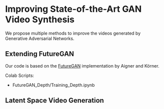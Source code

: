 # Improving State-of-the-Art GAN Video Synthesis
We propose multiple methods to improve the videos generated by Generative Adversarial Networks.

## Extending FutureGAN

Our code is based on the [FutureGAN](https://github.com/TUM-LMF/FutureGAN) implementation by Aigner and Körner.

Colab Scripts:
- FutureGAN_Depth/Training_Depth.ipynb
## Latent Space Video Generation
